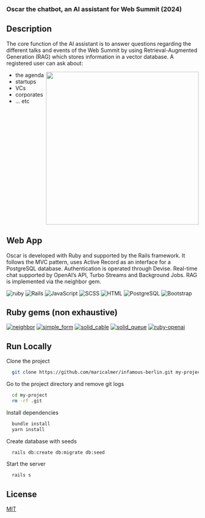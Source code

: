 ### Oscar the chatbot, an AI assistant for Web Summit (2024)

## Description

The core function of the AI assistant is to answer questions regarding the different talks and events of the Web Summit by using Retrieval-Augmented Generation (RAG) which stores information in a vector database. A registered user can ask about:

- the agenda <img align="right" width="400" src="https://res.cloudinary.com/dzaz6s9ar/image/upload/v1747598059/Screenshot_2025-05-18_at_21.53.47_kh2quh.png" />
- startups
- VCs
- corporates
- ... etc
<br clear="right"/>

## Web App

Oscar is developed with Ruby and supported by the Rails framework. It follows the MVC pattern, uses Active Record as an interface for a PostgreSQL database. Authentication is operated through Devise. Real-time chat supported by OpenAI’s API, Turbo Streams and Background Jobs. RAG is implemented via the neighbor gem.

![ruby](https://img.shields.io/badge/Ruby-3.1.2-F32C24?style=for-the-badge&logo=ruby&logoColor=white) ![Rails](https://img.shields.io/badge/Rails-7.1.5-C52F24?style=for-the-badge&logo=rubyonrails&logoColor=white) ![JavaScript](https://img.shields.io/badge/JavaScript-ES6-yellow?style=for-the-badge&logo=javascript&logoColor=white) ![SCSS](https://img.shields.io/badge/SCSS-3.5-BF4080?style=for-the-badge&logo=sass&logoColor=white) ![HTML](https://img.shields.io/badge/HTML-5-E34F26?style=for-the-badge&logo=html5&logoColor=white) ![PostgreSQL](https://img.shields.io/badge/PostgreSQL-14.6-4764BE?style=for-the-badge&logo=postgresql&logoColor=white) ![Bootstrap](https://img.shields.io/badge/Bootstrap-5-7852B2?style=for-the-badge&logo=bootstrap&logoColor=white)

## Ruby gems (non exhaustive)

[![neighbor](https://img.shields.io/badge/neighbor-0.5.2-red.svg)](https://rubygems.org/gems/neighbor) [![simple_form](https://img.shields.io/badge/simple_form-5.1.0-red.svg)](https://rubygems.org/gems/simple_form) [![solid_cable](https://img.shields.io/badge/solid_cable-3.0.8-red.svg)](https://rubygems.org/gems/solid_cable) [![solid_queue](https://img.shields.io/badge/solid_queue-1.1.5-red.svg)](https://rubygems.org/gems/solid_queue) [![ruby-openai](https://img.shields.io/badge/ruby--openai-8.1.2-red.svg)](https://rubygems.org/gems/ruby-openai)

## Run Locally

Clone the project

```bash
  git clone https://github.com/maricalmer/infamous-berlin.git my-project
```

Go to the project directory and remove git logs

```bash
  cd my-project
  rm -rf .git
```

Install dependencies

```bash
  bundle install
  yarn install
```

Create database with seeds

```bash
  rails db:create db:migrate db:seed
```

Start the server

```bash
  rails s
```


## License

[MIT](https://choosealicense.com/licenses/mit/)
